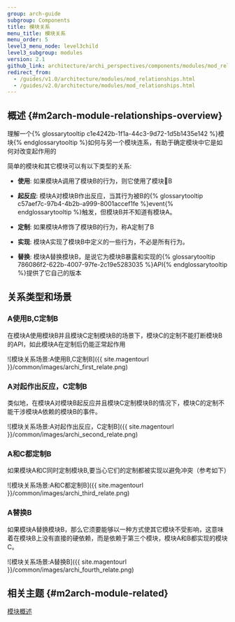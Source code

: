 ```yaml
---
group: arch-guide
subgroup: Components
title: 模块关系
menu_title: 模块关系
menu_order: 5
level3_menu_node: level3child
level3_subgroup: modules
version: 2.1
github_link: architecture/archi_perspectives/components/modules/mod_relationships.md
redirect_from:
  - /guides/v1.0/architecture/modules/mod_relationships.html
  - /guides/v2.0/architecture/modules/mod_relationships.html
---
```


## 概述 {#m2arch-module-relationships-overview}

理解一个{% glossarytooltip c1e4242b-1f1a-44c3-9d72-1d5b1435e142 %}模块{% endglossarytooltip %}如何与另一个模块连系，有助于确定模块中它是如何对改变起作用的

简单的模块和其它模块可以有以下类型的关系:

* **使用**: 如果模块A调用了模块B的行为，则它使用了模块B

* **起反应**: 模块A对模块B作出反应，当其行为被B的{% glossarytooltip c57aef7c-97b4-4b2b-a999-8001accef1fe %}event{% endglossarytooltip %}触发，但模块B并不知道有模块A。

* **定制**: 如果模块A修饰了模块B的行为，称A定制了B

* **实现**: 模块A实现了模块B中定义的一些行为，不必是所有行为。

* **替换**: 模块A替换模块B，是说它为模块B暴露和实现的{% glossarytooltip 786086f2-622b-4007-97fe-2c19e5283035 %}API{% endglossarytooltip %}提供了它自己的版本

## 关系类型和场景

### A使用B,C定制B

在模块A使用模块B并且模块C定制模块B的场景下，模块C的定制不能打断模块B的API，如此模块A在定制后仍能正常起作用

![模块关系场景:A使用B,C定制B]({{ site.magentourl }}/common/images/archi_first_relate.png)

### A对起作出反应，C定制B

类似地，在模块A对模块B起反应并且模块C定制模块B的情况下，模块C的定制不能干涉模块A依赖的模块B的事件。

![模块关系场景:A对起作出反应，C定制B]({{ site.magentourl }}/common/images/archi_second_relate.png)

### A和C都定制B

<p>如果模块A和C同时定制模块B,要当心它们的定制都被实现以避免冲突（参考如下）</p>

![模块关系场景:A和C都定制B]({{ site.magentourl }}/common/images/archi_third_relate.png)

### A替换B

如果模块A替换模块B，那么它须要能够以一种方式使其它模块不受影响，这意味着在模块B上没有直接的硬依赖，而是依赖于第三个模块，模块A和B都实现的模块C。

![模块关系场景:A替换B]({{ site.magentourl }}/common/images/archi_fourth_relate.png)

## 相关主题 {#m2arch-module-related}

<a href="{{ page.baseurl }}/architecture/archi_perspectives/components/modules/mod_intro.html">模块概述</a>
